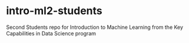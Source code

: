 # intro-ml2-students
Second Students repo for Introduction to Machine Learning from the Key Capabilities in Data Science program
